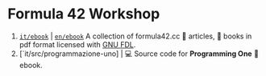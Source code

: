 # Formula 42 Workshop

1. [`it/ebook`](./it/ebooks/) | [`en/ebook`](./en/ebooks/) A collection of
formula42.cc  📰 articles, 📖 books in pdf format licensed with [GNU FDL](https://www.gnu.org/licenses/fdl-1.3.html). 
2. [`it/src/programmazione-uno] | 💻 Source code for **Programming One** 📖 ebook.
